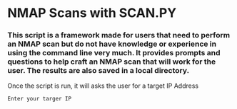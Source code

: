 # NMAP Scans with SCAN.PY 

### This script is a framework made for users that need to perform an NMAP scan but do not have knowledge or experience in using the command line very much. It provides prompts and questions to help craft an NMAP scan that will work for the user. The results are also saved in a local directory.

Once the script is run, it will asks the user for a target IP Address

```
Enter your targer IP
```
